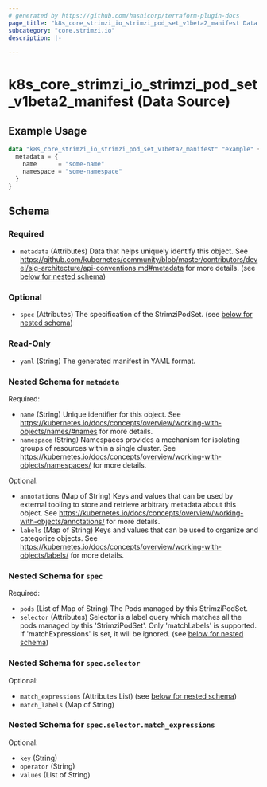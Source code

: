 ```yaml
---
# generated by https://github.com/hashicorp/terraform-plugin-docs
page_title: "k8s_core_strimzi_io_strimzi_pod_set_v1beta2_manifest Data Source - terraform-provider-k8s"
subcategory: "core.strimzi.io"
description: |-
  
---
```


# k8s_core_strimzi_io_strimzi_pod_set_v1beta2_manifest (Data Source)



## Example Usage

```terraform
data "k8s_core_strimzi_io_strimzi_pod_set_v1beta2_manifest" "example" {
  metadata = {
    name      = "some-name"
    namespace = "some-namespace"
  }
}
```

<!-- schema generated by tfplugindocs -->
## Schema

### Required

- `metadata` (Attributes) Data that helps uniquely identify this object. See https://github.com/kubernetes/community/blob/master/contributors/devel/sig-architecture/api-conventions.md#metadata for more details. (see [below for nested schema](#nestedatt--metadata))

### Optional

- `spec` (Attributes) The specification of the StrimziPodSet. (see [below for nested schema](#nestedatt--spec))

### Read-Only

- `yaml` (String) The generated manifest in YAML format.

<a id="nestedatt--metadata"></a>
### Nested Schema for `metadata`

Required:

- `name` (String) Unique identifier for this object. See https://kubernetes.io/docs/concepts/overview/working-with-objects/names/#names for more details.
- `namespace` (String) Namespaces provides a mechanism for isolating groups of resources within a single cluster. See https://kubernetes.io/docs/concepts/overview/working-with-objects/namespaces/ for more details.

Optional:

- `annotations` (Map of String) Keys and values that can be used by external tooling to store and retrieve arbitrary metadata about this object. See https://kubernetes.io/docs/concepts/overview/working-with-objects/annotations/ for more details.
- `labels` (Map of String) Keys and values that can be used to organize and categorize objects. See https://kubernetes.io/docs/concepts/overview/working-with-objects/labels/ for more details.


<a id="nestedatt--spec"></a>
### Nested Schema for `spec`

Required:

- `pods` (List of Map of String) The Pods managed by this StrimziPodSet.
- `selector` (Attributes) Selector is a label query which matches all the pods managed by this 'StrimziPodSet'. Only 'matchLabels' is supported. If 'matchExpressions' is set, it will be ignored. (see [below for nested schema](#nestedatt--spec--selector))

<a id="nestedatt--spec--selector"></a>
### Nested Schema for `spec.selector`

Optional:

- `match_expressions` (Attributes List) (see [below for nested schema](#nestedatt--spec--selector--match_expressions))
- `match_labels` (Map of String)

<a id="nestedatt--spec--selector--match_expressions"></a>
### Nested Schema for `spec.selector.match_expressions`

Optional:

- `key` (String)
- `operator` (String)
- `values` (List of String)
